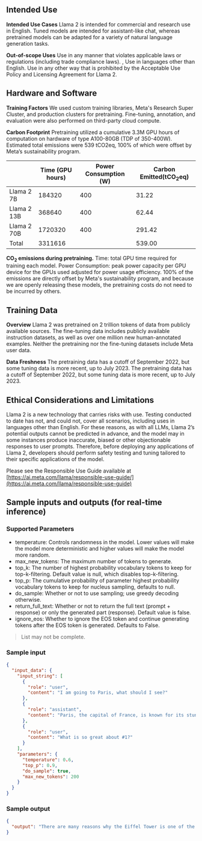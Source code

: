 ## Intended Use

**Intended Use Cases** Llama 2 is intended for commercial and research use in English. Tuned models are intended for assistant-like chat, whereas pretrained models can be adapted for a variety of natural language generation tasks.

**Out-of-scope Uses** Use in any manner that violates applicable laws or regulations (including trade compliance laws).  , Use in languages other than English. Use in any other way that is prohibited by the Acceptable Use Policy and Licensing Agreement for Llama 2.

## Hardware and Software

**Training Factors** We used custom training libraries, Meta's Research Super Cluster, and production clusters for pretraining. Fine-tuning, annotation, and evaluation were also performed on third-party cloud compute.

**Carbon Footprint** Pretraining utilized a cumulative 3.3M GPU hours of computation on hardware of type A100-80GB (TDP of 350-400W). Estimated total emissions were 539 tCO2eq, 100% of which were offset by Meta’s sustainability program.

||Time (GPU hours)|Power Consumption (W)|Carbon Emitted(tCO<sub>2</sub>eq)|
|---|---|---|---|
|Llama 2 7B|184320|400|31.22|
|Llama 2 13B|368640|400|62.44|
|Llama 2 70B|1720320|400|291.42|
|Total|3311616||539.00|

**CO<sub>2</sub> emissions during pretraining.** Time: total GPU time required for training each model. Power Consumption: peak power capacity per GPU device for the GPUs used adjusted for power usage efficiency. 100% of the emissions are directly offset by Meta's sustainability program, and because we are openly releasing these models, the pretraining costs do not need to be incurred by others.

## Training Data

**Overview** Llama 2 was pretrained on 2 trillion tokens of data from publicly available sources. The fine-tuning data includes publicly available instruction datasets, as well as over one million new human-annotated examples. Neither the pretraining nor the fine-tuning datasets include Meta user data.

**Data Freshness** The pretraining data has a cutoff of September 2022, but some tuning data is more recent, up to July 2023. The pretraining data has a cutoff of September 2022, but some tuning data is more recent, up to July 2023.

## Ethical Considerations and Limitations

Llama 2 is a new technology that carries risks with use. Testing conducted to date has not, and could not, cover all scenarios, including uses in languages other than English. For these reasons, as with all LLMs, Llama 2’s potential outputs cannot be predicted in advance, and the model may in some instances produce inaccurate, biased or other objectionable responses to user prompts. Therefore, before deploying any applications of Llama 2, developers should perform safety testing and tuning tailored to their specific applications of the model.

Please see the Responsible Use Guide available at [https://ai.meta.com/llama/responsible-use-guide/](https://ai.meta.com/llama/responsible-use-guide)

## Sample inputs and outputs (for real-time inference)

### Supported Parameters

- temperature: Controls randomness in the model. Lower values will make the model more deterministic and higher values will make the model more random.
- max_new_tokens: The maximum number of tokens to generate.
- top_k: The number of highest probability vocabulary tokens to keep for top-k-filtering. Default value is null, which disables top-k-filtering.
- top_p: The cumulative probability of parameter highest probability vocabulary tokens to keep for nucleus sampling, defaults to null.
- do_sample: Whether or not to use sampling; use greedy decoding otherwise.
- return_full_text: Whether or not to return the full text (prompt + response) or only the generated part (response). Default value is false.
- ignore_eos: Whether to ignore the EOS token and continue generating tokens after the EOS token is generated. Defaults to False.

> List may not be complete.
>
### Sample input

```json
{
  "input_data": {
    "input_string": [
      {
        "role": "user",
        "content": "I am going to Paris, what should I see?"
      },
      {
        "role": "assistant",
        "content": "Paris, the capital of France, is known for its stunning architecture, art museums, historical landmarks, and romantic atmosphere. Here are some of the top attractions to see in Paris:\n\n1. The Eiffel Tower: The iconic Eiffel Tower is one of the most recognizable landmarks in the world and offers breathtaking views of the city.\n2. The Louvre Museum: The Louvre is one of the world's largest and most famous museums, housing an impressive collection of art and artifacts, including the Mona Lisa.\n3. Notre-Dame Cathedral: This beautiful cathedral is one of the most famous landmarks in Paris and is known for its Gothic architecture and stunning stained glass windows.\n\nThese are just a few of the many attractions that Paris has to offer. With so much to see and do, it's no wonder that Paris is one of the most popular tourist destinations in the world."
      },
      {
        "role": "user",
        "content": "What is so great about #1?"
      }
    ],
    "parameters": {
      "temperature": 0.6,
      "top_p": 0.9,
      "do_sample": true,
      "max_new_tokens": 200
    }
  }
}
```

### Sample output

```json
{
  "output": "There are many reasons why the Eiffel Tower is one of the most iconic landmarks in Paris and a must-see attraction for visitors. Here are a few of the reasons why it's so great:\n\n1. Unique Design: The Eiffel Tower is an engineering marvel, with its unique design and shape that sets it apart from other landmarks around the world.\n2. Scale: The Eiffel Tower is an enormous structure, standing at over 1,000 feet tall, and offers breathtaking views of the city from its top platform.\n3. History: The Eiffel Tower was built for the World's Fair in 1889 and has since become a symbol of Paris and French culture.\n4. Romantic Atmosphere: The Eiffel Tower is often called the most romantic spot in Paris, and is a popular spot for couples to visit and take in"
}
```

